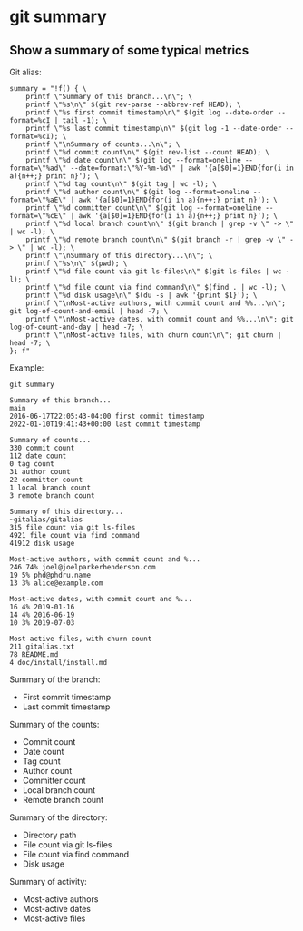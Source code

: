 # git summary

## Show a summary of some typical metrics

Git alias:

```git
summary = "!f() { \
    printf \"Summary of this branch...\n\"; \
    printf \"%s\n\" $(git rev-parse --abbrev-ref HEAD); \
    printf \"%s first commit timestamp\n\" $(git log --date-order --format=%cI | tail -1); \
    printf \"%s last commit timestamp\n\" $(git log -1 --date-order --format=%cI); \
    printf \"\nSummary of counts...\n\"; \
    printf \"%d commit count\n\" $(git rev-list --count HEAD); \
    printf \"%d date count\n\" $(git log --format=oneline --format=\"%ad\" --date=format:\"%Y-%m-%d\" | awk '{a[$0]=1}END{for(i in a){n++;} print n}'); \
    printf \"%d tag count\n\" $(git tag | wc -l); \
    printf \"%d author count\n\" $(git log --format=oneline --format=\"%aE\" | awk '{a[$0]=1}END{for(i in a){n++;} print n}'); \
    printf \"%d committer count\n\" $(git log --format=oneline --format=\"%cE\" | awk '{a[$0]=1}END{for(i in a){n++;} print n}'); \
    printf \"%d local branch count\n\" $(git branch | grep -v \" -> \" | wc -l); \
    printf \"%d remote branch count\n\" $(git branch -r | grep -v \" -> \" | wc -l); \
    printf \"\nSummary of this directory...\n\"; \
    printf \"%s\n\" $(pwd); \
    printf \"%d file count via git ls-files\n\" $(git ls-files | wc -l); \
    printf \"%d file count via find command\n\" $(find . | wc -l); \
    printf \"%d disk usage\n\" $(du -s | awk '{print $1}'); \
    printf \"\nMost-active authors, with commit count and %%...\n\"; git log-of-count-and-email | head -7; \
    printf \"\nMost-active dates, with commit count and %%...\n\"; git log-of-count-and-day | head -7; \
    printf \"\nMost-active files, with churn count\n\"; git churn | head -7; \
}; f"
```

Example:

```shell
git summary
                              
Summary of this branch...
main
2016-06-17T22:05:43-04:00 first commit timestamp
2022-01-10T19:41:43+00:00 last commit timestamp

Summary of counts...
330 commit count
112 date count
0 tag count
31 author count
22 committer count
1 local branch count
3 remote branch count

Summary of this directory...
~gitalias/gitalias
315 file count via git ls-files
4921 file count via find command
41912 disk usage

Most-active authors, with commit count and %...
246 74% joel@joelparkerhenderson.com
19 5% phd@phdru.name
13 3% alice@example.com

Most-active dates, with commit count and %...
16 4% 2019-01-16
14 4% 2016-06-19
10 3% 2019-07-03

Most-active files, with churn count
211 gitalias.txt
78 README.md
4 doc/install/install.md
```

Summary of the branch:

  * First commit timestamp
  * Last commit timestamp

Summary of the counts:

  * Commit count
  * Date count
  * Tag count
  * Author count
  * Committer count
  * Local branch count
  * Remote branch count

Summary of the directory:

  * Directory path
  * File count via git ls-files
  * File count via find command
  * Disk usage

Summary of activity:

  * Most-active authors
  * Most-active dates
  * Most-active files
